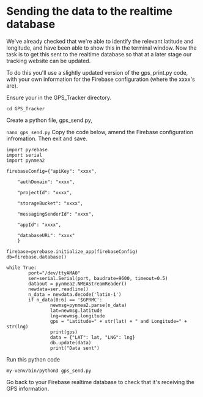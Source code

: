 # Sending the data to the realtime database

We've already checked that we're able to identify the relevant latitude and longitude, and have been able to show this in the terminal window. Now the task is to get this sent to the realtime database so that at a later stage our tracking website can be updated. 

To do this you'll use a slightly updated version of the gps_print.py code, with your own information for the Firebase configuration (where the xxxx's are).

Ensure your in the GPS_Tracker directory. 

`
cd GPS_Tracker
`

Create a python file, gps_send.py, 

`
nano gps_send.py
`
Copy the code below, amend the Firebase configuration infromation. Then exit and save.

```
import pyrebase
import serial
import pynmea2

firebaseConfig={"apiKey": "xxxx",

    "authDomain": "xxxx",

    "projectId": "xxxx",

    "storageBucket": "xxxx",

    "messagingSenderId": "xxxx",

    "appId": "xxxx",

    "databaseURL": "xxxx"
    }

firebase=pyrebase.initialize_app(firebaseConfig)
db=firebase.database()

while True:
        port="/dev/ttyAMA0"
        ser=serial.Serial(port, baudrate=9600, timeout=0.5)
        dataout = pynmea2.NMEAStreamReader()
        newdata=ser.readline()
        n_data = newdata.decode('latin-1')
        if n_data[0:6] == '$GPRMC':
                newmsg=pynmea2.parse(n_data)
                lat=newmsg.latitude
                lng=newmsg.longitude
                gps = "Latitude=" + str(lat) + " and Longitude=" + str(lng)
                print(gps)
                data = {"LAT": lat, "LNG": lng}
                db.update(data)
                print("Data sent")
```
Run this python code 

`
my-venv/bin/python3 gps_send.py
`

Go back to your Firebase realtime database to check that it's receiving the GPS information. 



